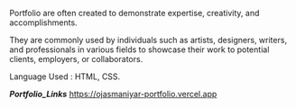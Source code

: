 Portfolio are often created to demonstrate expertise, creativity, and accomplishments.

They are commonly used by individuals such as artists, designers, writers, and professionals in various fields to showcase their work to potential clients, employers, or collaborators.

Language Used : HTML, CSS.

***Portfolio_Links*** https://ojasmaniyar-portfolio.vercel.app
